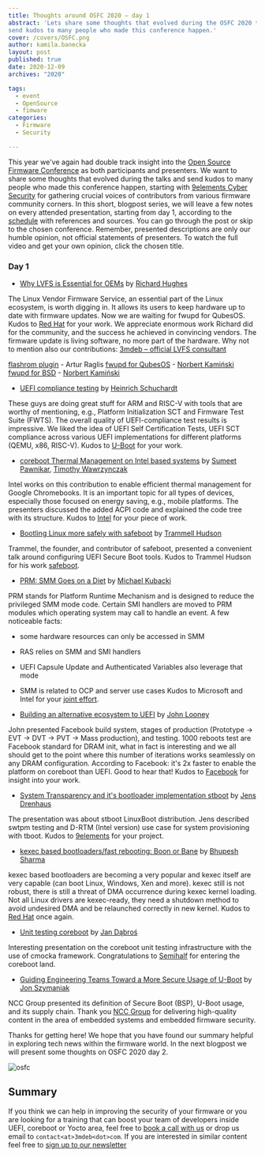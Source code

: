 ```yaml
---
title: Thoughts around OSFC 2020 – day 1
abstract: 'Lets share some thoughts that evolved during the OSFC 2020 talks and
send kudos to many people who made this conference happen.'
cover: /covers/OSFC.png
author: kamila.banecka
layout: post
published: true
date: 2020-12-09
archives: "2020"

tags:
  - event
  - OpenSource
  - fimware
categories:
  - Firmware
  - Security

---
```

This year we've again had double track insight into the [Open Source Firmware
Conference](https://osfc.io/) as both participants and presenters. We want to
share some thoughts that evolved during the talks and send kudos to many people
who made this conference happen, starting with [9elements Cyber
Security](https://9esec.io) for gathering crucial voices of contributors from
various firmware community corners. In this short, blogpost series, we will
leave a few notes on every attended presentation, starting from day 1, according
to the [schedule](https://cfp.osfc.io/osfc2020/schedule/) with references and
sources. You can go through the post or skip to the chosen conference. Remember,
presented descriptions are only our humble opinion, not official statements of
presenters. To watch the full video and get your own opinion, click the chosen
title.  

### Day 1

* [Why LVFS is Essential for OEMs](https://vimeo.com/488137809) by [Richard Hughes](https://twitter.com/hughsient)

The Linux Vendor Firmware Service, an essential part of the Linux ecosystem, is
worth digging in. It allows its users to keep hardware up to date with firmware
updates. Now we are waiting for fwupd for QubesOS. Kudos to [Red
Hat](https://2019.osfc.io/uploads/talk/paper/9/Introducing_the_Linux_vendor_Firmware_service.pdf)
for your work. We appreciate enormous work Richard did for the community, and
the success he achieved in convincing vendors. The firmware update is living
software, no more part of the hardware. Why not to mention also our contributions: [3mdeb – official LVFS consultant](https://fwupd.org/lvfs/docs/consulting)

[flashrom plugin](https://opensource.3mdeb.com/projects/fwupd.html) - Artur Raglis
[fwupd for QubesOS](https://github.com/3mdeb/qubes-fwupd) - [Norbert Kamiński](https://twitter.com/asiderr/)
[fwupd for BSD](https://github.com/3mdeb/qubes-fwupd) - [Norbert Kamiński](https://twitter.com/asiderr/)

* [UEFI compliance testing](https://vimeo.com/488138727) by [Heinrich Schuchardt](https://cfp.osfc.io/osfc2020/speaker/RXDBSA/)

These guys are doing great stuff for ARM and RISC-V with tools that are worthy
of mentioning, e.g., Platform Initialization SCT and Firmware Test Suite (FWTS).
The overall quality of UEFI-compliance test results is impressive. We liked the
idea of UEFI Self Certification Tests, UEFI SCT compliance across various UEFI
implementations for different platforms (QEMU, x86, RISC-V). Kudos to [U-Boot](https://github.com/u-boot/u-boot) for your work.

* [coreboot Thermal Management on Intel based systems](https://vimeo.com/488143663) by [Sumeet Pawnikar](https://cfp.osfc.io/osfc2020/speaker/NTVYJH/), [Timothy Wawrzynczak](https://cfp.osfc.io/osfc2020/speaker/YZBZFU/)

Intel works on this contribution to enable efficient thermal management for
Google Chromebooks. It is an important topic for all types of devices,
especially those focused on energy saving, e.g., mobile platforms. The
presenters discussed the added ACPI code and explained the code tree with its
structure. Kudos to [Intel](https://software.intel.com/content/www/us/en/develop/articles/coreboot.html) for your piece of work.

* [Bootling Linux more safely with safeboot](https://vimeo.com/488144473) by [Trammell Hudson](https://twitter.com/qrs)

Trammel, the founder, and contributor of safeboot, presented a convenient talk
around configuring UEFI Secure Boot tools. Kudos to Trammel Hudson for his work [safeboot](https://safeboot.dev/).

* [PRM: SMM Goes on a Diet](https://vimeo.com/488136678) by [Michael Kubacki](https://cfp.osfc.io/osfc2020/speaker/9DMPTB/)

PRM stands for Platform Runtime Mechanism and is designed to reduce the
privileged SMM mode code. Certain SMI handlers are moved to PRM modules which
operating system may call to handle an event. A few noticeable facts:

* some hardware resources can only be accessed in SMM
* RAS relies on SMM and SMI handlers
* UEFI Capsule Update and Authenticated Variables also leverage that mode
* SMM is related to OCP and server use cases
Kudos to Microsoft and Intel for your [joint effort](https://www.phoronix.com/scan.php?page=news_item&px=Microsoft-PRM-OSFC-2020).

* [Building an alternative ecosystem to UEFI](https://vimeo.com/488136082) by [John Looney](https://cfp.osfc.io/osfc2020/speaker/AHQ8TJ/)

John presented Facebook build system, stages of production (Prototype -> EVT ->
DVT -> PVT -> Mass production), and testing. 1000 reboots test are Facebook
standard for DRAM init, what in fact is interesting and we all should get to the
point where this number of iterations works seamlessly on any DRAM
configuration. According to Facebook: it's 2x faster to enable the platform on
coreboot than UEFI. Good to hear that! Kudos to
[Facebook](https://github.com/facebook) for insight into your work.

* [System Transparency and it's bootloader implementation stboot](https://vimeo.com/488128723) by [Jens Drenhaus](https://twitter.com/jens_drenhaus)

The presentation was about stboot LinuxBoot distribution. Jens described swtpm
testing and D-RTM (Intel version) use case for system provisioning with tboot.
Kudos to [9elements](https://9elements.com/) for your project.

* [kexec based bootloaders/fast rebooting: Boon or Bane](https://vimeo.com/488150148) by
[Bhupesh Sharma](https://twitter.com/bhupesh_sharma)

kexec based bootloaders are becoming a very popular and kexec itself are very
capable (can boot Linux, Windows, Xen and more). kexec still is not robust,
there is still a threat of DMA occurrence during kexec kernel loading. Not all
Linux drivers are kexec-ready, they need a shutdown method to avoid undesired
DMA and be relaunched correctly in new kernel.
Kudos to [Red Hat](https://www.redhat.com/en) once again.

* [Unit testing coreboot](https://vimeo.com/488135518) by [Jan Dąbroś]()

Interesting presentation on the coreboot unit testing infrastructure with the
use of cmocka framework. Congratulations to
[Semihalf](https://www.semihalf.com/) for entering the coreboot land.

* [Guiding Engineering Teams Toward a More Secure Usage of U-Boot](https://vimeo.com/488134063) by [Jon Szymaniak](https://twitter.com/sz_jynik)

NCC Group presented its definition of Secure Boot (BSP), U-Boot usage, and its
supply chain. Thank you [NCC Group](https://www.nccgroup.com/us/) for delivering
high-quality content in the area of embedded systems and embedded firmware
security.

Thanks for getting here! We hope that you have found our summary helpful in
exploring tech news within the firmware world. In the next blogpost we will
present some thoughts on OSFC 2020 day 2.

![osfc](/img/osfc.png)

## Summary

If you think we can help in improving the security of your firmware or you are
looking for a training that can boost your team of developers inside UEFI,
coreboot or Yocto area, feel free to [book a call with
us](https://calendly.com/3mdeb/consulting-remote-meeting) or drop us email to
`contact<at>3mdeb<dot>com`. If you are interested in similar content feel free
to [sign up to our newsletter](http://eepurl.com/doF8GX)
